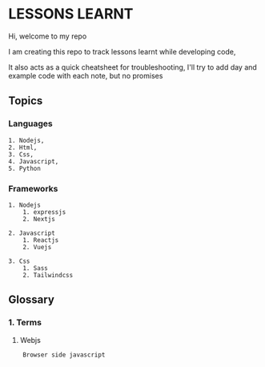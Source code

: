 # LESSONS LEARNT

Hi, welcome to my repo

I am creating this repo to track lessons learnt while developing code,

It also acts as a quick cheatsheet for troubleshooting, I'll try to add day and example code with each note, but no promises

## Topics

### Languages

```
1. Nodejs,
2. Html,
3. Css,
4. Javascript,
5. Python
```

### Frameworks

```
1. Nodejs
    1. expressjs
    2. Nextjs

2. Javascript
    1. Reactjs
    2. Vuejs

3. Css
    1. Sass
    2. Tailwindcss
```

## Glossary

### 1. Terms

1. Webjs

```
    Browser side javascript
```
